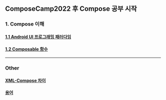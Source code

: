 ## ComposeCamp2022 후 Compose 공부 시작

### 1. Compose 이해
#### [1.1 Android UI 프로그래밍 패러다임](study/Chapter1/Android-UI-프로그래밍-패러다임.md)
#### [1.2 Composable 함수](study/Chapter1/Composable-함수.md)


---
### Other
#### [XML-Compose 차이](study/XML---Compose-차이.md)
#### [용어](study/용어.md)
